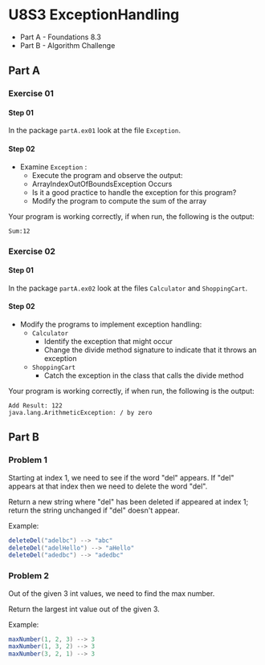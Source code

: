 # U8S3 ExceptionHandling

* Part A - Foundations 8.3
* Part B - Algorithm Challenge

## Part A

### Exercise 01

#### Step 01

In the package `partA.ex01` look at the file `Exception`.

#### Step 02

* Examine `Exception` :
    * Execute the program and observe the output:
    * ArrayIndexOutOfBoundsException Occurs
    * Is it a good practice to handle the exception for this program?
    * Modify the program to compute the sum of the array

Your program is working correctly, if when run, the following is the output:

```
Sum:12

```

### Exercise 02

#### Step 01

In the package `partA.ex02` look at the files `Calculator` and `ShoppingCart`.

#### Step 02

* Modify the programs to implement exception handling:
    * `Calculator`
      * Identify the exception that might occur
      * Change the divide method signature to indicate that it throws an exception
    * `ShoppingCart`
      * Catch the exception in the class that calls the divide method
      
 Your program is working correctly, if when run, the following is the output:

```
Add Result: 122
java.lang.ArithmeticException: / by zero

```

## Part B
### Problem 1
Starting at index 1, we need to see if the word "del" appears.
If "del" appears at that index then we need to delete the word "del".

Return a new string where "del" has been deleted if appeared at index 1;
return the string unchanged if "del" doesn't appear.

Example:
```java
deleteDel("adelbc") --> "abc"
deleteDel("adelHello") --> "aHello"
deleteDel("adedbc") --> "adedbc"
```
### Problem 2
Out of the given 3 int values, we need to find the max number.

Return the largest int value out of the given 3.

Example:
```java
maxNumber(1, 2, 3) --> 3
maxNumber(1, 3, 2) --> 3
maxNumber(3, 2, 1) --> 3
```

